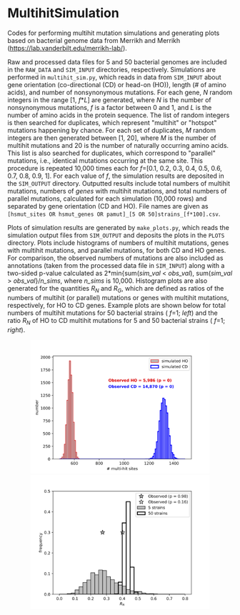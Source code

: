 # MultihitSimulation
Codes for performing multihit mutation simulations and generating plots based on bacterial genome data from Merrikh and Merrikh (https://lab.vanderbilt.edu/merrikh-lab/).

Raw and processed data files for 5 and 50 bacterial genomes are included in the `RAW_DATA` and `SIM_INPUT` directories, respectively. Simulations are performed in `multihit_sim.py`, which reads in data from `SIM_INPUT` about gene orientation (co-directional (CD) or head-on (HO)), length (# of amino acids), and number of nonsynonymous mutations. For each gene, _N_ random integers in the range [1, _f_\*_L_] are generated, where _N_ is the number of nonsynonymous mutations, _f_ is a factor between 0 and 1, and _L_ is the number of amino acids in the protein sequence. The list of random integers is then searched for duplicates, which represent "multihit" or "hotspot" mutations happening by chance. For each set of duplicates, _M_ random integers are then generated between [1, 20], where _M_ is the number of multihit mutations and 20 is the number of naturally occurring amino acids. This list is also searched for duplicates, which correspond to "parallel" mutations, i.e., identical mutations occurring at the same site. This procedure is repeated 10,000 times each for _f_=[0.1, 0.2, 0.3, 0.4, 0.5, 0.6, 0.7, 0.8, 0.9, 1]. For each value of _f_, the simulation results are deposited in the `SIM_OUTPUT` directory. Outputted results include total numbers of multihit mutations, numbers of _genes_ with multihit mutations, and total numbers of parallel mutations, calculated for each simulation (10,000 rows) and separated by gene orientation (CD and HO). File names are given as `[hsmut_sites OR hsmut_genes OR pamut]_[5 OR 50]strains_[f*100].csv`.

Plots of simulation results are generated by `make_plots.py`, which reads the simulation output files from `SIM_OUTPUT` and deposits the plots in the `PLOTS` directory. Plots include histograms of numbers of multihit mutations, genes with multihit mutations, and parallel mutations, for both CD and HO genes. For comparison, the observed numbers of mutations are also included as annotations (taken from the processed data file in `SIM_INPUT`) along with a two-sided p-value calculated as 2\*min{sum(_sim_val_ < _obs_val_), sum(_sim_val_ > _obs_val_}/_n_sims_, where _n_sims_ is 10,000. Histogram plots are also generated for the quantities _R<sub>N</sub>_ and _R<sub>G</sub>_, which are defined as ratios of the numbers of multihit (or parallel) mutations or genes with multihit mutations, respectively, for HO to CD genes. Example plots are shown below for total numbers of multihit mutations for 50 bacterial strains ( _f_=1; _left_) and the ratio _R<sub>N</sub>_ of HO to CD multihit mutations for 5 and 50 bacterial strains ( _f_=1; _right_).  

<p align="center">
  <img width="400" height="300" src="https://github.com/lh64/MultihitSimulation/blob/master/img/hsmut_sites_50strains_100.png">
  <img width="400" height="300" src="https://github.com/lh64/MultihitSimulation/blob/master/img/multihit_RN_100.png">
</p>
